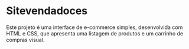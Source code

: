 # Sitevendadoces
Este projeto é uma interface de e-commerce simples, desenvolvida com HTML e CSS, que apresenta uma listagem de produtos e um carrinho de compras visual.

